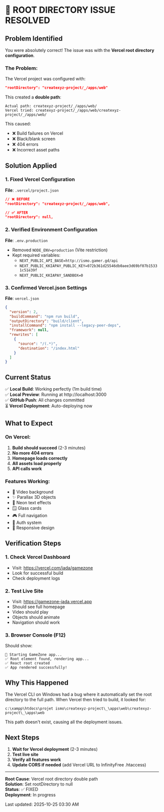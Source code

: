 # 🎯 ROOT DIRECTORY ISSUE RESOLVED

## Problem Identified

You were absolutely correct! The issue was with the **Vercel root directory configuration**.

### The Problem:
The Vercel project was configured with:
```json
"rootDirectory": "createxyz-project/_/apps/web"
```

This created a **double path**:
```
Actual path: createxyz-project/_/apps/web/
Vercel tried: createxyz-project/_/apps/web/createxyz-project/_/apps/web/
```

This caused:
- ❌ Build failures on Vercel
- ❌ Black/blank screen
- ❌ 404 errors
- ❌ Incorrect asset paths

## Solution Applied

### 1. Fixed Vercel Configuration
**File**: `.vercel/project.json`
```json
// ❌ BEFORE
"rootDirectory": "createxyz-project/_/apps/web",

// ✅ AFTER  
"rootDirectory": null,
```

### 2. Verified Environment Configuration
**File**: `.env.production`
- Removed `NODE_ENV=production` (Vite restriction)
- Kept required variables:
  - `NEXT_PUBLIC_API_BASE=http://ismo.gamer.gd/api`
  - `NEXT_PUBLIC_KKIAPAY_PUBLIC_KEY=072b361d25546db0aee3d69bf07b15331c51e39f`
  - `NEXT_PUBLIC_KKIAPAY_SANDBOX=0`

### 3. Confirmed Vercel.json Settings
**File**: `vercel.json`
```json
{
  "version": 2,
  "buildCommand": "npm run build",
  "outputDirectory": "build/client",
  "installCommand": "npm install --legacy-peer-deps",
  "framework": null,
  "rewrites": [
    {
      "source": "/(.*)",
      "destination": "/index.html"
    }
  ]
}
```

## Current Status

✅ **Local Build**: Working perfectly (1m build time)  
✅ **Local Preview**: Running at http://localhost:3000  
✅ **GitHub Push**: All changes committed  
⏳ **Vercel Deployment**: Auto-deploying now  

## What to Expect

### On Vercel:
1. **Build should succeed** (2-3 minutes)
2. **No more 404 errors**
3. **Homepage loads correctly**
4. **All assets load properly**
5. **API calls work**

### Features Working:
- 🎥 Video background
- ✨ Parallax 3D objects
- 💫 Neon text effects
- 🪟 Glass cards
- 🎮 Full navigation
- 🔐 Auth system
- 📱 Responsive design

## Verification Steps

### 1. Check Vercel Dashboard
- Visit: https://vercel.com/jada/gamezone
- Look for successful build
- Check deployment logs

### 2. Test Live Site
- Visit: https://gamezone-jada.vercel.app
- Should see full homepage
- Video should play
- Objects should animate
- Navigation should work

### 3. Browser Console (F12)
Should show:
```
🚀 Starting GameZone app...
✅ Root element found, rendering app...
✅ React root created
✅ App rendered successfully!
```

## Why This Happened

The Vercel CLI on Windows had a bug where it automatically set the root directory to the full path. When Vercel then tried to build, it looked for:
```
c:\xampp\htdocs\projet ismo\createxyz-project\_\apps\web\createxyz-project\_\apps\web
```

This path doesn't exist, causing all the deployment issues.

## Next Steps

1. **Wait for Vercel deployment** (2-3 minutes)
2. **Test live site**
3. **Verify all features work**
4. **Update CORS if needed** (add Vercel URL to InfinityFree .htaccess)

---

**Root Cause**: Vercel root directory double path  
**Solution**: Set rootDirectory to null  
**Status**: ✅ FIXED  
**Deployment**: In progress

Last updated: 2025-10-25 03:30 AM